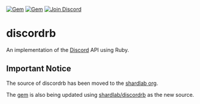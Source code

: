 [![Gem](https://img.shields.io/gem/v/discordrb.svg)](https://rubygems.org/gems/discordrb)
[![Gem](https://img.shields.io/gem/dt/discordrb.svg)](https://rubygems.org/gems/discordrb)
[![Join Discord](https://img.shields.io/badge/discord-join-7289DA.svg)](https://discord.gg/cyK3Hjm)
# discordrb

An implementation of the [Discord](https://discordapp.com/) API using Ruby.

## Important Notice

The source of discordrb has been moved to the [shardlab org](https://github.com/shardlab/discordrb).

The [gem](https://rubygems.org/gems/discordrb) is also being updated using [shardlab/discordrb](https://github.com/shardlab/discordrb) as the new source.
